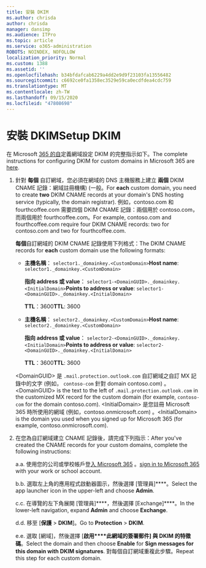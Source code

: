 ```yaml
---
title: 安裝 DKIM
ms.author: chrisda
author: chrisda
manager: dansimp
ms.audience: ITPro
ms.topic: article
ms.service: o365-administration
ROBOTS: NOINDEX, NOFOLLOW
localization_priority: Normal
ms.custom: 1388
ms.assetid: ''
ms.openlocfilehash: b34bfdafcab6229a4dd2e9d9f23103fa13556482
ms.sourcegitcommit: c6692ce0fa1358ec3529e59ca0ecdfdea4cdc759
ms.translationtype: MT
ms.contentlocale: zh-TW
ms.lasthandoff: 09/15/2020
ms.locfileid: "47808698"
---
```

# <a name="setup-dkim"></a><span data-ttu-id="4d4ea-102">安裝 DKIM</span><span class="sxs-lookup"><span data-stu-id="4d4ea-102">Setup DKIM</span></span>

<span data-ttu-id="4d4ea-103">在 Microsoft [365 的自](https://docs.microsoft.com/microsoft-365/security/office-365-security/use-dkim-to-validate-outbound-email#steps-you-need-to-do-to-manually-set-up-dkim)定義網域設定 DKIM 的完整指示如下。</span><span class="sxs-lookup"><span data-stu-id="4d4ea-103">The complete instructions for configuring DKIM for custom domains in Microsoft 365 are [here](https://docs.microsoft.com/microsoft-365/security/office-365-security/use-dkim-to-validate-outbound-email#steps-you-need-to-do-to-manually-set-up-dkim).</span></span>

1. <span data-ttu-id="4d4ea-104">針對 **每個** 自訂網域，您必須在網域的 DNS 主機服務上建立 **兩個** DKIM CNAME 記錄：網域註冊機構)  (一般。</span><span class="sxs-lookup"><span data-stu-id="4d4ea-104">For **each** custom domain, you need to create **two** DKIM CNAME records at your domain's DNS hosting service (typically, the domain registrar).</span></span> <span data-ttu-id="4d4ea-105">例如，contoso.com 和 fourthcoffee.com 需要四個 DKIM CNAME 記錄：兩個用於 contoso.com，而兩個用於 fourthcoffee.com。</span><span class="sxs-lookup"><span data-stu-id="4d4ea-105">For example, contoso.com and fourthcoffee.com require four DKIM CNAME records: two for contoso.com and two for fourthcoffee.com.</span></span>

   <span data-ttu-id="4d4ea-106">**每個**自訂網域的 DKIM CNAME 記錄使用下列格式：</span><span class="sxs-lookup"><span data-stu-id="4d4ea-106">The DKIM CNAME records for **each** custom domain use the following formats:</span></span>

   - <span data-ttu-id="4d4ea-107">**主機名稱**： `selector1._domainkey.<CustomDomain>`</span><span class="sxs-lookup"><span data-stu-id="4d4ea-107">**Host name**: `selector1._domainkey.<CustomDomain>`</span></span>

     <span data-ttu-id="4d4ea-108">**指向 address 或 value**： `selector1-<DomainGUID>._domainkey.<InitialDomain>`</span><span class="sxs-lookup"><span data-stu-id="4d4ea-108">**Points to address or value**: `selector1-<DomainGUID>._domainkey.<InitialDomain>`</span></span>

     <span data-ttu-id="4d4ea-109">**TTL**：3600</span><span class="sxs-lookup"><span data-stu-id="4d4ea-109">**TTL**: 3600</span></span>

   - <span data-ttu-id="4d4ea-110">**主機名稱**： `selector2._domainkey.<CustomDomain>`</span><span class="sxs-lookup"><span data-stu-id="4d4ea-110">**Host name**: `selector2._domainkey.<CustomDomain>`</span></span>

     <span data-ttu-id="4d4ea-111">**指向 address 或 value**： `selector2-<DomainGUID>._domainkey.<InitialDomain>`</span><span class="sxs-lookup"><span data-stu-id="4d4ea-111">**Points to address or value**: `selector2-<DomainGUID>._domainkey.<InitialDomain>`</span></span>

     <span data-ttu-id="4d4ea-112">**TTL**：3600</span><span class="sxs-lookup"><span data-stu-id="4d4ea-112">**TTL**: 3600</span></span>

   <span data-ttu-id="4d4ea-113">\<DomainGUID\> 是 `.mail.protection.outlook.com` 自訂網域之自訂 MX 記錄中的文字 (例如， `contoso-com` 針對 domain contoso.com) 。</span><span class="sxs-lookup"><span data-stu-id="4d4ea-113">\<DomainGUID\> is the text to the left of `.mail.protection.outlook.com` in the customized MX record for the custom domain (for example, `contoso-com` for the domain contoso.com).</span></span> <span data-ttu-id="4d4ea-114">\<InitialDomain\> 是您註冊 Microsoft 365 時所使用的網域 (例如，contoso.onmicrosoft.com) 。</span><span class="sxs-lookup"><span data-stu-id="4d4ea-114">\<InitialDomain\> is the domain you used when you signed up for Microsoft 365 (for example, contoso.onmicrosoft.com).</span></span>

2. <span data-ttu-id="4d4ea-115">在您為自訂網域建立 CNAME 記錄後，請完成下列指示：</span><span class="sxs-lookup"><span data-stu-id="4d4ea-115">After you've created the CNAME records for your custom domains, complete the following instructions:</span></span>

   <span data-ttu-id="4d4ea-116">a.</span><span class="sxs-lookup"><span data-stu-id="4d4ea-116">a.</span></span> <span data-ttu-id="4d4ea-117">使用您的公司或學校帳戶登[入 Microsoft 365](https://support.office.microsoft.com/article/e9eb7d51-5430-4929-91ab-6157c5a050b4) 。</span><span class="sxs-lookup"><span data-stu-id="4d4ea-117">[sign in to Microsoft 365](https://support.office.microsoft.com/article/e9eb7d51-5430-4929-91ab-6157c5a050b4) with your work or school account.</span></span>

   <span data-ttu-id="4d4ea-118">b.</span><span class="sxs-lookup"><span data-stu-id="4d4ea-118">b.</span></span> <span data-ttu-id="4d4ea-119">選取左上角的應用程式啟動器圖示，然後選擇 [管理員]\*\*\*\*。</span><span class="sxs-lookup"><span data-stu-id="4d4ea-119">Select the app launcher icon in the upper-left and choose **Admin**.</span></span>

   <span data-ttu-id="4d4ea-120">c.</span><span class="sxs-lookup"><span data-stu-id="4d4ea-120">c.</span></span> <span data-ttu-id="4d4ea-121">在導覽的左下角展開 [管理員]\*\*\*\*，然後選擇 [Exchange]\*\*\*\*。</span><span class="sxs-lookup"><span data-stu-id="4d4ea-121">In the lower-left navigation, expand **Admin** and choose **Exchange**.</span></span>

   <span data-ttu-id="4d4ea-122">d.</span><span class="sxs-lookup"><span data-stu-id="4d4ea-122">d.</span></span> <span data-ttu-id="4d4ea-123">移至 [**保護**  >  **DKIM**]。</span><span class="sxs-lookup"><span data-stu-id="4d4ea-123">Go to **Protection** > **DKIM**.</span></span>

   <span data-ttu-id="4d4ea-124">e.</span><span class="sxs-lookup"><span data-stu-id="4d4ea-124">e.</span></span> <span data-ttu-id="4d4ea-125">選取 [網域]，然後選擇 [**啟用\*\*\*\*此網域的簽署郵件] 與 DKIM 的特徵碼**。</span><span class="sxs-lookup"><span data-stu-id="4d4ea-125">Select the domain and then choose **Enable** for **Sign messages for this domain with DKIM signatures**.</span></span> <span data-ttu-id="4d4ea-126">對每個自訂網域重複此步驟。</span><span class="sxs-lookup"><span data-stu-id="4d4ea-126">Repeat this step for each custom domain.</span></span>
